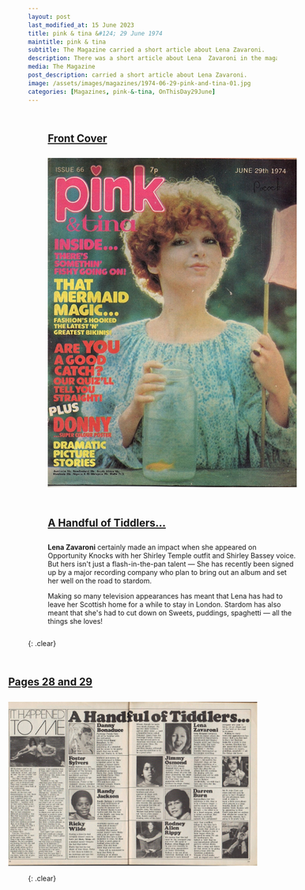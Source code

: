 ```yaml
---
layout: post
last_modified_at: 15 June 2023
title: pink & tina &#124; 29 June 1974
maintitle: pink & tina
subtitle: The Magazine carried a short article about Lena Zavaroni.
description: There was a short article about Lena  Zavaroni in the magazine.
media: The Magazine
post_description: carried a short article about Lena Zavaroni.
image: /assets/images/magazines/1974-06-29-pink-and-tina-01.jpg
categories: [Magazines, pink-&-tina, OnThisDay29June]
---
```


<figure class="fig1">
<figcaption>
<h2 id="front"><a href="#front">Front Cover</a></h2>
</figcaption>
<a href="/assets/images/magazines/1974-06-29-pink-and-tina-01.jpg"><img src="/assets/images/magazines/1974-06-29-pink-and-tina-01.jpg" class="full-width zoom-in"/></a>
</figure>

<figure class="fig2">
<figcaption>
<h2 id="tiddlers"><a href="#tiddlers">A Handful of Tiddlers...</a></h2>
</figcaption>
<p><strong>Lena Zavaroni</strong> certainly made an impact when she appeared on Opportunity Knocks with her Shirley Temple outfit and Shirley Bassey voice. But hers isn't just a flash-in-the-pan talent — She has recently been signed up by a major recording company who plan to bring out an album and set her well on the road to stardom.</p>
<p>Making so many television appearances has meant that Lena has had to leave her Scottish home for a while to stay in London. Stardom has also meant that she's had to cut down on Sweets, puddings, spaghetti — all the things she loves!</p>
</figure>

{: .clear}

<figure class="fig3">
<figcaption>
<h2 id="Pages-28-29"><a href="#Pages-28-29">Pages 28 and 29</a></h2>
</figcaption>
<a href="/assets/images/magazines/1974-06-29-pink-and-tina-02.jpg"><img src="/assets/images/magazines/1974-06-29-pink-and-tina-02.jpg" class="full-width zoom-in"/></a>
</figure>

<br />{: .clear}

<style>
.fig1 {float:left; width:49%;}

.fig2 {float:right; width:49%;}

.fig3 {float:right; width:100%;}

figcaption {float:left; width:100%;}

@media screen and (orientation:portrait) {
.fig1 {float:left; width:100%;}
.fig2 {float:left; width:100%;}
figcaption {float:left; width:100%; margin-bottom: 10px;}
}
</style>
